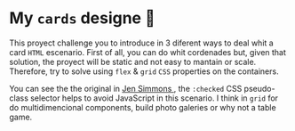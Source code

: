 My `cards` designe 🦑
====================

This proyect challenge you to introduce in 3 diferent ways to deal whit a card `HTML` escenario. First of all, you can do whit cordenades but, given that  solution, the proyect will be static and not easy to mantain or scale. Therefore, try to solve using `flex` & `grid` `CSS` properties on the containers.


You can see the the original in [Jen Simmons ](https://labs.jensimmons.com/2017/01-005.html), the `:checked` CSS pseudo-class selector helps to avoid JavaScript in this scenario. I think in `grid` for do multidimencional components, build photo galeries or why not a table game.